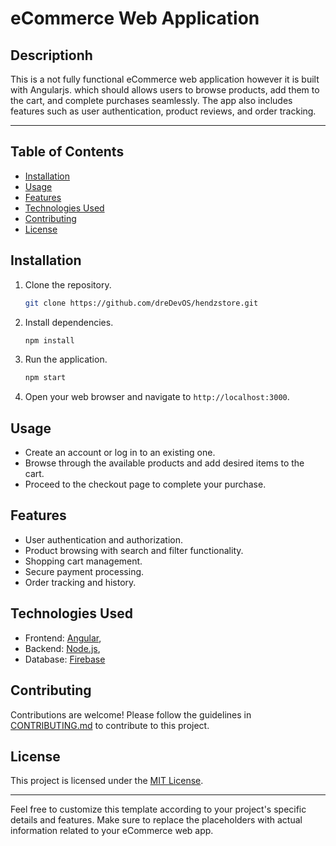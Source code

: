 # eCommerce Web Application

## Descriptionh

This is a not fully functional eCommerce web application however it is built with Angularjs.
which should allows users to browse products, add them to the cart, and complete purchases seamlessly. 
The app also includes features such as user authentication, product reviews, and order tracking.

---



## Table of Contents

- [Installation](#installation)
- [Usage](#usage)
- [Features](#features)
- [Technologies Used](#technologies-used)
- [Contributing](#contributing)
- [License](#license)

## Installation

1. Clone the repository.
   ```sh
   git clone https://github.com/dreDevOS/hendzstore.git
   ```
2. Install dependencies.
   ```sh
   npm install
   ```
3. Run the application.
   ```sh
   npm start
   ```
4. Open your web browser and navigate to `http://localhost:3000`.

## Usage

- Create an account or log in to an existing one.
- Browse through the available products and add desired items to the cart.
- Proceed to the checkout page to complete your purchase.

## Features

- User authentication and authorization.
- Product browsing with search and filter functionality.
- Shopping cart management.
- Secure payment processing.
- Order tracking and history.

## Technologies Used

- Frontend: [Angular](https://angularjs.org/), 
- Backend: [Node.js](https://nodejs.org/),
- Database: [Firebase](https://www.firebase.com/)

## Contributing

Contributions are welcome! Please follow the guidelines in [CONTRIBUTING.md](CONTRIBUTING.md) to contribute to this project.

## License

This project is licensed under the [MIT License](LICENSE).

---

Feel free to customize this template according to your project's specific details and features. Make sure to replace the placeholders with actual information related to your eCommerce web app.

